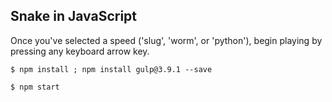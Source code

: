 ## Snake in JavaScript 

Once you've selected a speed ('slug', 'worm', or 'python'), begin playing
by pressing any keyboard arrow key.

```
$ npm install ; npm install gulp@3.9.1 --save
```
```
$ npm start
```